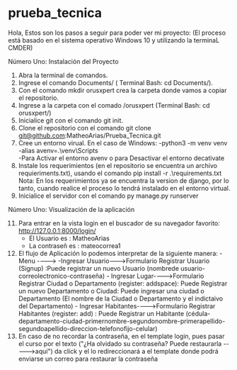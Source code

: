 # prueba_tecnica
Hola, Estos son los pasos a seguir para poder ver mi proyecto:
(El proceso está basado en el sistema operativo Windows 10 y utilizando la terminaL CMDER)

Número Uno: Instalación del Proyecto

1. Abra la terminal de comandos.
2. Ingrese el comando Documents/ ( Terminal Bash: cd Documents/).
3. Con el comando mkdir orusxpert crea la carpeta donde vamos a copiar el repositorio.
4. Ingrese a la carpeta con el comado /orusxpert (Terminal Bash: cd orusxpert/)
5. Inicialice git con el comando git init.
6. Clone el repositorio con el comando git clone git@github.com:MatheoArias/Prueba_Tecnica.git
7. Cree un entorno virual. En el caso de Windows:
      -python3 -m venv venv
      -alias avenv=.\venv\Scripts\
      -Para Activar el entorno avenv o para Desactivar el entorno decativate
9. Instale los requerimientos (en el repositorio se encuentra un archivo requieriments.txt), usando el comando  pip install -r .\requirements.txt 
Nota: En los requerimientos ya se encuentra la version de django, por lo tanto, cuando realice el proceso lo tendrá instalado en el entorno virtual.
10. Inicialice el servidor con el comando py manage.py runserver

Número Uno: Visualización de la aplicación

11. Para entrar en la vista login en el buscador de su navegador favorito: http://127.0.0.1:8000/login/
    - El Usuario es : MatheoArias
    - La contraseñ es : mateocorrea1
12. El flujo de Aplicación lo podemos interpretar de la siguiente manera:
    -Menu ----> -Ingresar Usuario--->Formulario Registrar Usuario (Signup) :Puede registrar un nuevo Usuario (nombrede usuario-correolectronico-contraseña)
                - Ingresar Lugar---->Formulario Registrar Ciudad o Departamento (register: addspace): Puede Registrar  un nuevo Departamento o Ciudad: Puede ingresar una ciudad o Departamento (El nombre de la Ciudad o Departamento y el indictaivo del Departamento)
                - Ingresar Habitantes---->Formulario Registrar Habitantes (register: add) : Puede Registrar un Habitante (cédula-departamento-ciudad-primernombre-segundonombre-primerapellido-segundoapellido-direccion-telefonofijo-celular)
13. En caso de no recordar la contraseña, en el template login, pues pasar el curso por el texto ("¿Ha olvidado su contraseña? Puede restaurarla ----->aquí") da click y el lo redireccionará a el template donde podrá enviarse un correo para restaurar la contraseña
              
